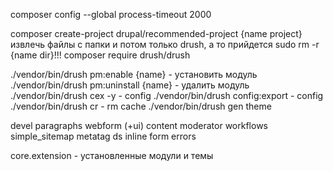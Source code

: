 composer config --global process-timeout 2000

composer create-project drupal/recommended-project {name project}
извлечь файлы с папки и потом только drush, а то прийдется sudo rm -r {name dir}!!!
composer require drush/drush

./vendor/bin/drush pm:enable {name} - установить модуль
./vendor/bin/drush pm:uninstall {name} - удалить модуль
./vendor/bin/drush cex -y - config
./vendor/bin/drush config:export - config
./vendor/bin/drush cr - rm cache
./vendor/bin/drush gen theme


devel
paragraphs
webform (+ui)
content moderator
workflows
simple_sitemap
metatag
ds
inline form errors



core.extension - установленные модули и темы
